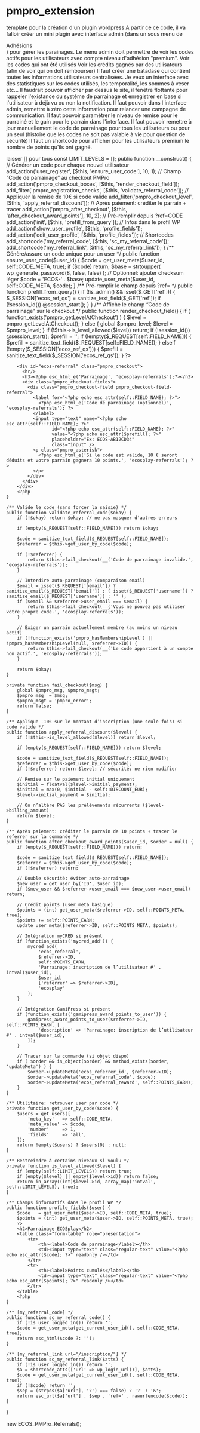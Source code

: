 # pmpro_extension

template pour la création d'un plugin wordpress
A partir ce ce code, il va falloir créer un mini plugin avec interface admin (dans un sous menu de <div class="wp-menu-name">Adhésions</div>) pour gérer les parainages. 
Le menu admin doit permettre de voir les codes actifs pour les utilisateurs avec compte niveau d'adhésion "premium". 
Voir les codes qui ont été utilisés
Voir les crédits gagnés par des utilisateurs (afin de voir qui on doit rembourser)
Il faut créer une batadase qui contient toutes les informations utilisateurs centralisées.
Je veux un interface avec des statistiques sur les codes utilisés, les temporalité, les sommes à veser etc...
Il faudrait pouvoir afficher par dessus le site, il fenêtre flottante pour rappeler l'existance du système de parrainage et enregistrer en base si l'utilisateur à déjà vu ou non la notification. Il faut pouvoir dans l'interface admin, remettre à zéro cette information pour relancer une campagne de communication. 
Il faut pouvoir paramétrer le niveau de remise pour le parrainé et le gain pour le parrain dans l'interface. 
Il faut pouvoir remettre à jour manuellement le code de parrainage pour tous les utilisateurs ou pour un seul (histoire que les codes ne soit pas valable à vie pour question de sécurité)
Il faut un shortcode pour afficher pour les utilisateurs premium le nombre de points qu'ils ont gagné.

<?php
/**
 * Plugin Name: ECOSplay – Parrainage PMPro (10€ + 10 pts)
 * Description: Ajoute un champ "Code de parrainage" au checkout PMPro, applique -10€ si valide et crédite 10 points au parrain.
 * Version:     1.0.0
 * Author:      ECOSplay
 */

if ( ! defined('ABSPATH') ) exit;

class ECOS_PMPro_Referrals {
    const DISCOUNT_EUR = 10;      // Remise à l'inscription
    const POINTS_EARN  = 10;      // Points pour le parrain
    const CODE_META    = 'ecos_ref_code';
    const POINTS_META  = 'ecos_points';
    const FIELD_NAME   = 'ecos_referral_code'; // name du champ au checkout
    // Facultatif: limiter aux niveaux (IDs) -> laisser [] pour tous
    const LIMIT_LEVELS = [];

    public function __construct() {
        // Générer un code pour chaque nouvel utilisateur
        add_action('user_register', [$this, 'ensure_user_code'], 10, 1);

        // Champ “Code de parrainage” au checkout PMPro
        add_action('pmpro_checkout_boxes', [$this, 'render_checkout_field']);
        add_filter('pmpro_registration_checks', [$this, 'validate_referral_code']);

        // Appliquer la remise de 10€ si code valide
        add_filter('pmpro_checkout_level', [$this, 'apply_referral_discount']);

        // Après paiement: créditer le parrain + tracer
        add_action('pmpro_after_checkout', [$this, 'after_checkout_award_points'], 10, 2);

        // Pré-remplir depuis ?ref=CODE
        add_action('init', [$this, 'prefill_from_query']);

        // Infos dans le profil WP
        add_action('show_user_profile', [$this, 'profile_fields']);
        add_action('edit_user_profile',  [$this, 'profile_fields']);

        // Shortcodes
        add_shortcode('my_referral_code', [$this, 'sc_my_referral_code']);
        add_shortcode('my_referral_link', [$this, 'sc_my_referral_link']);
    }

    /** Génère/assure un code unique pour un user */
    public function ensure_user_code($user_id) {
        $code = get_user_meta($user_id, self::CODE_META, true);
        if ($code) return;

        $base = strtoupper( wp_generate_password(8, false, false) );
        // Optionnel: ajouter checksum léger
        $code = 'ECOS-' . $base;
        update_user_meta($user_id, self::CODE_META, $code);
    }

    /** Pré-remplir le champ depuis ?ref= */
    public function prefill_from_query() {
        if (!is_admin() && isset($_GET['ref'])) {
            $_SESSION['ecos_ref_qs'] = sanitize_text_field($_GET['ref']);
            if (!session_id()) @session_start();
        }
    }

    /** Affiche le champ “Code de parrainage” sur le checkout */
    public function render_checkout_field() {
        if ( function_exists('pmpro_getLevelAtCheckout') ) {
            $level = pmpro_getLevelAtCheckout();
        } else {
            global $pmpro_level; $level = $pmpro_level;
        }
        if (!$this->is_level_allowed($level)) return;

        if (!session_id()) @session_start();
        $prefill = '';
        if (!empty($_REQUEST[self::FIELD_NAME])) {
            $prefill = sanitize_text_field($_REQUEST[self::FIELD_NAME]);
        } elseif (!empty($_SESSION['ecos_ref_qs'])) {
            $prefill = sanitize_text_field($_SESSION['ecos_ref_qs']);
        }
        ?>
        <div id="ecos-referral" class="pmpro_checkout">
          <hr/>
          <h3><?php esc_html_e('Parrainage', 'ecosplay-referrals');?></h3>
          <div class="pmpro_checkout-fields">
            <div class="pmpro_checkout-field pmpro_checkout-field-referral">
              <label for="<?php echo esc_attr(self::FIELD_NAME); ?>">
                <?php esc_html_e('Code de parrainage (optionnel)', 'ecosplay-referrals'); ?>
              </label>
              <input type="text" name="<?php echo esc_attr(self::FIELD_NAME); ?>"
                     id="<?php echo esc_attr(self::FIELD_NAME); ?>"
                     value="<?php echo esc_attr($prefill); ?>"
                     placeholder="Ex: ECOS-AB12CD34"
                     class="input" />
              <p class="pmpro_asterisk">
                <?php esc_html_e('Si le code est valide, 10 € seront déduits et votre parrain gagnera 10 points.', 'ecosplay-referrals'); ?>
              </p>
            </div>
          </div>
        </div>
        <?php
    }

    /** Valide le code (sans forcer la saisie) */
    public function validate_referral_code($okay) {
        if (!$okay) return $okay; // ne pas masquer d'autres erreurs

        if (empty($_REQUEST[self::FIELD_NAME])) return $okay;

        $code = sanitize_text_field($_REQUEST[self::FIELD_NAME]);
        $referrer = $this->get_user_by_code($code);

        if (!$referrer) {
            return $this->fail_checkout(__('Code de parrainage invalide.', 'ecosplay-referrals'));
        }

        // Interdire auto-parrainage (comparaison email)
        $email = isset($_REQUEST['bemail']) ? sanitize_email($_REQUEST['bemail']) : ( isset($_REQUEST['username']) ? sanitize_email($_REQUEST['username']) : '' );
        if ($email && $referrer->user_email === $email) {
            return $this->fail_checkout(__('Vous ne pouvez pas utiliser votre propre code.', 'ecosplay-referrals'));
        }

        // Exiger un parrain actuellement membre (au moins un niveau actif)
        if (!function_exists('pmpro_hasMembershipLevel') || !pmpro_hasMembershipLevel(null, $referrer->ID)) {
            return $this->fail_checkout(__('Le code appartient à un compte non actif.', 'ecosplay-referrals'));
        }

        return $okay;
    }

    private function fail_checkout($msg) {
        global $pmpro_msg, $pmpro_msgt;
        $pmpro_msg  = $msg;
        $pmpro_msgt = 'pmpro_error';
        return false;
    }

    /** Applique -10€ sur le montant d’inscription (une seule fois) si code valide */
    public function apply_referral_discount($level) {
        if (!$this->is_level_allowed($level)) return $level;

        if (empty($_REQUEST[self::FIELD_NAME])) return $level;

        $code = sanitize_text_field($_REQUEST[self::FIELD_NAME]);
        $referrer = $this->get_user_by_code($code);
        if (!$referrer) return $level; // sécurité: ne rien modifier

        // Remise sur le paiement initial uniquement
        $initial = floatval($level->initial_payment);
        $initial = max(0, $initial - self::DISCOUNT_EUR);
        $level->initial_payment = $initial;

        // On n’altère PAS les prélèvements récurrents ($level->billing_amount)
        return $level;
    }

    /** Après paiement: créditer le parrain de 10 points + tracer le referrer sur la commande */
    public function after_checkout_award_points($user_id, $order = null) {
        if (empty($_REQUEST[self::FIELD_NAME])) return;

        $code = sanitize_text_field($_REQUEST[self::FIELD_NAME]);
        $referrer = $this->get_user_by_code($code);
        if (!$referrer) return;

        // Double sécurité: éviter auto-parrainage
        $new_user = get_user_by('ID', $user_id);
        if ($new_user && $referrer->user_email === $new_user->user_email) return;

        // Crédit points (user_meta basique)
        $points = (int) get_user_meta($referrer->ID, self::POINTS_META, true);
        $points += self::POINTS_EARN;
        update_user_meta($referrer->ID, self::POINTS_META, $points);

        // Intégration myCRED si présent
        if (function_exists('mycred_add')) {
            mycred_add(
                'ecos_referral',
                $referrer->ID,
                self::POINTS_EARN,
                'Parrainage: inscription de l’utilisateur #' . intval($user_id),
                $user_id,
                ['referrer' => $referrer->ID],
                'ecosplay'
            );
        }

        // Intégration GamiPress si présent
        if (function_exists('gamipress_award_points_to_user')) {
            gamipress_award_points_to_user($referrer->ID, self::POINTS_EARN, [
                'description' => 'Parrainage: inscription de l’utilisateur #' . intval($user_id),
            ]);
        }

        // Tracer sur la commande (si objet dispo)
        if ( $order && is_object($order) && method_exists($order, 'updateMeta') ) {
            $order->updateMeta('ecos_referrer_id', $referrer->ID);
            $order->updateMeta('ecos_referral_code', $code);
            $order->updateMeta('ecos_referral_reward', self::POINTS_EARN);
        }
    }

    /** Utilitaire: retrouver user par code */
    private function get_user_by_code($code) {
        $users = get_users([
            'meta_key'   => self::CODE_META,
            'meta_value' => $code,
            'number'     => 1,
            'fields'     => 'all',
        ]);
        return !empty($users) ? $users[0] : null;
    }

    /** Restreindre à certains niveaux si voulu */
    private function is_level_allowed($level) {
        if (empty(self::LIMIT_LEVELS)) return true;
        if (empty($level) || empty($level->id)) return false;
        return in_array((int)$level->id, array_map('intval', self::LIMIT_LEVELS), true);
    }

    /** Champs informatifs dans le profil WP */
    public function profile_fields($user) {
        $code   = get_user_meta($user->ID, self::CODE_META, true);
        $points = (int) get_user_meta($user->ID, self::POINTS_META, true);
        ?>
        <h2>Parrainage ECOSplay</h2>
        <table class="form-table" role="presentation">
            <tr>
                <th><label>Code de parrainage</label></th>
                <td><input type="text" class="regular-text" value="<?php echo esc_attr($code); ?>" readonly /></td>
            </tr>
            <tr>
                <th><label>Points cumulés</label></th>
                <td><input type="text" class="regular-text" value="<?php echo esc_attr($points); ?>" readonly /></td>
            </tr>
        </table>
        <?php
    }

    /** [my_referral_code] */
    public function sc_my_referral_code() {
        if (!is_user_logged_in()) return '';
        $code = get_user_meta(get_current_user_id(), self::CODE_META, true);
        return esc_html($code ?: '');
    }

    /** [my_referral_link url="/inscription/"] */
    public function sc_my_referral_link($atts) {
        if (!is_user_logged_in()) return '';
        $a = shortcode_atts(['url' => wp_login_url()], $atts);
        $code = get_user_meta(get_current_user_id(), self::CODE_META, true);
        if (!$code) return '';
        $sep = (strpos($a['url'], '?') === false) ? '?' : '&';
        return esc_url($a['url'] . $sep . 'ref=' . rawurlencode($code));
    }
}

new ECOS_PMPro_Referrals();
